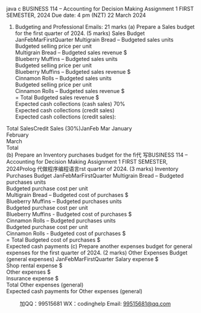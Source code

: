 java c
BUSINESS 114 – Accounting for Decision Making
Assignment 1
FIRST SEMESTER, 2024
Due date: 4 pm (NZT) 22 March 2024
1.   Budgeting and Professional Emails: 21 marks
(a)   Prepare a Sales budget for the first quarter   of 2024. (5 marks)
Sales Budget
   JanFebMarFirstQuarter
Multigrain Bread – Budgeted sales units            
Budgeted selling price per unit            
Multigrain   Bread – Budgeted sales revenue $            
Blueberry Muffins – 
Budgeted sales units            
Budgeted selling price per unit            
Blueberry Muffins – Budgeted sales revenue $            
Cinnamon Rolls – 
Budgeted sales units            
Budgeted selling price per unit            
Cinnamon Rolls – Budgeted sales revenue $            
= Total Budgeted sales revenue $            
Expected cash collections
(cash sales) 70%            
Expected cash collections (credit sales)             
Expected cash collections (credit sales): 

Total SalesCredit Sales (30%)JanFeb Mar
January               
February               
March               
Total               
(b)   Prepare an Inventory purchases budget   for the fi代 写BUSINESS 114 – Accounting for Decision Making Assignment 1 FIRST SEMESTER, 2024Prolog
代做程序编程语言rst quarter   of 2024. (3 marks)
Inventory Purchases Budget
   JanFebMarFirstQuarter
Multigrain Bread – 
Budgeted purchases units            
Budgeted purchase cost per unit            
Multigrain Bread – Budgeted cost of purchases $            
Blueberry Muffins – 
Budgeted purchases units            
Budgeted purchase cost per unit            
Blueberry Muffins - 
Budgeted cost of purchases $            
Cinnamon Rolls – 
Budgeted purchases units            
Budgeted purchase cost per unit            
Cinnamon Rolls - 
Budgeted cost of purchases $            
= Total Budgeted cost of purchases $            
Expected cash payments            (c)   Prepare another expenses budget for general expenses for the first quarter of 2024.                       (2 marks)
Other Expenses Budget (general expenses)
   JanFebMarFirstQuarter
Salary expense $            
Shop rental expense $            
Other expenses $            
Insurance expense $            
Total Other expenses (general)            
Expected cash payments for Other expenses (general)            





         
加QQ：99515681  WX：codinghelp  Email: 99515681@qq.com
